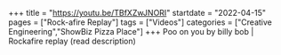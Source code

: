 +++
title = "https://youtu.be/TBfXZwJNORI"
startdate = "2022-04-15"
pages = ["Rock-afire Replay"]
tags = ["Videos"]
categories = ["Creative Engineering","ShowBiz Pizza Place"]
+++
Poo on you by billy bob | Rockafire replay (read description)
